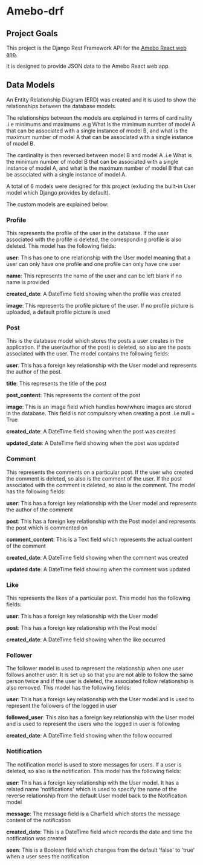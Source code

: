 # Amebo-drf

## Project Goals

This project is the Django Rest Framework API for the [Amebo React web app](https://github.com/sategie/Amebo). 

It is designed to provide JSON data to the Amebo React web app.

## Data Models

An Entity Relationship Diagram (ERD) was created and it is used to show the relationships between the database models.

The relationships between the models are explained in terms of cardinality .i.e minimums and maximums .e.g What is the mimimum number of model A that can be associated with a single instance of model B, and what is the maximum number of model A that can be associated with a single instance of model B.

The cardinality is then reversed between model B and model A .i.e What is the minimum number of model B that can be associated with a single instance of model A, and what is the maximum number of model B that can be associated with a single instance of model A.

A total of 6 models were designed for this project (exluding the built-in User model which Django provides by default).

The custom models are explained below:

### **Profile**

This represents the profile of the user in the database.
If the user associated with the profile is deleted, the corresponding profile is also deleted.
This model has the following fields:

**user**: This has one to one relationship with the User model meaning that a user can only have one profile and one profile can only have one user

**name**: This represents the name of the user and can be left blank if no name is provided

**created_date**: A DateTime field showing when the profile was created

**image**: This represents the profile picture of the user. If no profile picture is uploaded, a default profile picture is used

### **Post**

This is the database model which stores the posts a user creates in the application.
If the user(author of the post) is deleted, so also are the posts associated with the user.
The model contains the following fields:

**user**: This has a foreign key relationship with the User model and represents the author of the post.

**title**: This represents the title of the post

**post_content**: This represents the content of the post

**image**: This is an image field which handles how/where images are stored in the database. This field is not compulsory when creating a post .i.e null = True

**created_date**: A DateTime field showing when the post was created

**updated_date**: A DateTime field showing when the post was updated

### **Comment**

This represents the comments on a particular post.
If the user who created the comment is deleted, so also is the comment of the user.
If the post associated with the comment is deleted, so also is the comment.
The model has the following fields:

**user**: This has a foreign key relationship with the User model and represents the author of the comment

**post**: This has a foreign key relationship with the Post model and represents the post which is commented on

**comment_content**: This is a Text field which represents the actual content of the comment

**created_date**: A DateTime field showing when the comment was created

**updated date**: A DateTime field showing when the comment was updated

### **Like**

This represents the likes of a particular post.
This model has the following fields:

**user**: This has a foreign key relationship with the User model

**post**: This has a foreign key relationship with the Post model

**created_date**: A DateTime field showing when the like occurred

### **Follower**

The follower model is used to represent the relationship when one user follows another user.
It is set up so that you are not able to follow the same person twice and if the user is deleted, the associated follow relationship is also removed.
This model has the following fields:

**user**: This has a foreign key relationship with the User model and is used to represent the followers of the logged in user

**followed_user**: This also has a foreign key relationship with the User model and is used to represent the users who the logged in user is following

**created_date**: A DateTime field showing when the follow occurred

### **Notification**

The notification model is used to store messages for users. If a user is deleted, so also is the notification.
This model has the following fields:

**user**: This has a foreign key relationship with the User model. It has a related name 'notifications' which is used to specify the name of the reverse relationship from the default User model back to the Notification model

**message**: The message field is a Charfield which stores the message content of the notification

**created_date**: This is a DateTime field which records the date and time the notification was created

**seen**: This is a Boolean field which changes from the default 'false' to 'true' when a user sees the notification

